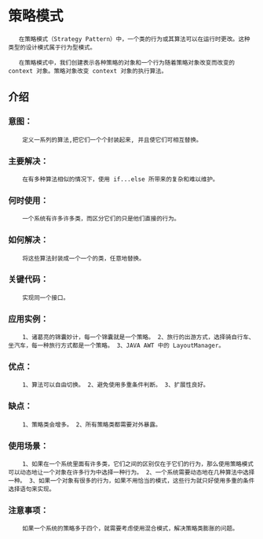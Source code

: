 # 策略模式
    
       在策略模式（Strategy Pattern）中，一个类的行为或其算法可以在运行时更改。这种类型的设计模式属于行为型模式。
       
       在策略模式中，我们创建表示各种策略的对象和一个行为随着策略对象改变而改变的 context 对象。策略对象改变 context 对象的执行算法。
    
## 介绍

### 意图：
        定义一系列的算法,把它们一个个封装起来, 并且使它们可相互替换。

### 主要解决：
        在有多种算法相似的情况下，使用 if...else 所带来的复杂和难以维护。

### 何时使用：
        一个系统有许多许多类，而区分它们的只是他们直接的行为。

### 如何解决：
        将这些算法封装成一个一个的类，任意地替换。

### 关键代码：
        实现同一个接口。

### 应用实例：
        1、诸葛亮的锦囊妙计，每一个锦囊就是一个策略。 2、旅行的出游方式，选择骑自行车、坐汽车，每一种旅行方式都是一个策略。 3、JAVA AWT 中的 LayoutManager。

### 优点： 
        1、算法可以自由切换。 2、避免使用多重条件判断。 3、扩展性良好。

### 缺点： 
        1、策略类会增多。 2、所有策略类都需要对外暴露。

### 使用场景： 
        1、如果在一个系统里面有许多类，它们之间的区别仅在于它们的行为，那么使用策略模式可以动态地让一个对象在许多行为中选择一种行为。 2、一个系统需要动态地在几种算法中选择一种。 3、如果一个对象有很多的行为，如果不用恰当的模式，这些行为就只好使用多重的条件选择语句来实现。

### 注意事项：
        如果一个系统的策略多于四个，就需要考虑使用混合模式，解决策略类膨胀的问题。